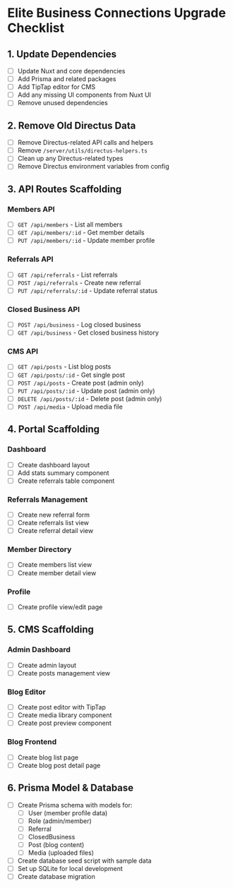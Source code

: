 # Elite Business Connections Upgrade Checklist

## 1. Update Dependencies

- [ ] Update Nuxt and core dependencies
- [ ] Add Prisma and related packages
- [ ] Add TipTap editor for CMS
- [ ] Add any missing UI components from Nuxt UI
- [ ] Remove unused dependencies

## 2. Remove Old Directus Data

- [ ] Remove Directus-related API calls and helpers
- [ ] Remove `/server/utils/directus-helpers.ts`
- [ ] Clean up any Directus-related types
- [ ] Remove Directus environment variables from config

## 3. API Routes Scaffolding

### Members API

- [ ] `GET /api/members` - List all members
- [ ] `GET /api/members/:id` - Get member details
- [ ] `PUT /api/members/:id` - Update member profile

### Referrals API

- [ ] `GET /api/referrals` - List referrals
- [ ] `POST /api/referrals` - Create new referral
- [ ] `PUT /api/referrals/:id` - Update referral status

### Closed Business API

- [ ] `POST /api/business` - Log closed business
- [ ] `GET /api/business` - Get closed business history

### CMS API

- [ ] `GET /api/posts` - List blog posts
- [ ] `GET /api/posts/:id` - Get single post
- [ ] `POST /api/posts` - Create post (admin only)
- [ ] `PUT /api/posts/:id` - Update post (admin only)
- [ ] `DELETE /api/posts/:id` - Delete post (admin only)
- [ ] `POST /api/media` - Upload media file

## 4. Portal Scaffolding

### Dashboard

- [ ] Create dashboard layout
- [ ] Add stats summary component
- [ ] Create referrals table component

### Referrals Management

- [ ] Create new referral form
- [ ] Create referrals list view
- [ ] Create referral detail view

### Member Directory

- [ ] Create members list view
- [ ] Create member detail view

### Profile

- [ ] Create profile view/edit page

## 5. CMS Scaffolding

### Admin Dashboard

- [ ] Create admin layout
- [ ] Create posts management view

### Blog Editor

- [ ] Create post editor with TipTap
- [ ] Create media library component
- [ ] Create post preview component

### Blog Frontend

- [ ] Create blog list page
- [ ] Create blog post detail page

## 6. Prisma Model & Database

- [ ] Create Prisma schema with models for:
  - [ ] User (member profile data)
  - [ ] Role (admin/member)
  - [ ] Referral
  - [ ] ClosedBusiness
  - [ ] Post (blog content)
  - [ ] Media (uploaded files)
- [ ] Create database seed script with sample data
- [ ] Set up SQLite for local development
- [ ] Create database migration
